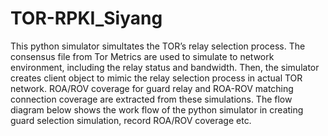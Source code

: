 # TOR-RPKI_Siyang
This python simulator simultates the TOR’s relay selection process. The consensus file from Tor Metrics are used to simulate to network environment, including the relay status and bandwidth. Then, the simulator creates client object to mimic the relay selection process in actual TOR network. ROA/ROV coverage for guard relay and ROA-ROV matching connection coverage are extracted from these simulations. The flow diagram below shows the work flow of the python simulator in creating guard selection simulation, record ROA/ROV coverage etc.
